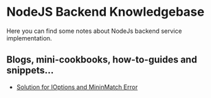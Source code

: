 # NodeJS Backend Knowledgebase

Here you can find some notes about NodeJs backend service implementation.

## Blogs, mini-cookbooks, how-to-guides and snippets...

* [Solution for IOptions and MininMatch Error](./IOptions%20&%20MiniMatch.md)
